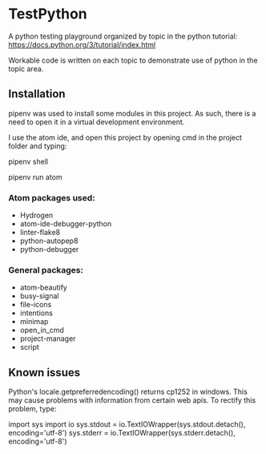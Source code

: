 # TestPython

A python testing playground organized by topic in the python tutorial: https://docs.python.org/3/tutorial/index.html

Workable code is written on each topic to demonstrate use of python in the topic area.

## Installation

pipenv was used to install some modules in this project. As such, there is a need to open it in a virtual development environment.

I use the atom ide, and open this project by opening cmd in the project folder and typing:

pipenv shell

pipenv run atom

### Atom packages used:

* Hydrogen
* atom-ide-debugger-python
* linter-flake8
* python-autopep8
* python-debugger

### General packages:

* atom-beautify
* busy-signal
* file-icons
* intentions
* minimap
* open_in_cmd
* project-manager
* script

## Known issues

Python's locale.getpreferredencoding() returns cp1252 in windows. This may cause problems with information from certain web apis. To rectify this problem, type:

import sys
import io
sys.stdout = io.TextIOWrapper(sys.stdout.detach(), encoding='utf-8')
sys.stderr = io.TextIOWrapper(sys.stderr.detach(), encoding='utf-8')
